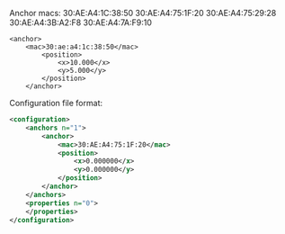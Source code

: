 
Anchor macs:
30:AE:A4:1C:38:50
30:AE:A4:75:1F:20
30:AE:A4:75:29:28
30:AE:A4:3B:A2:F8
30:AE:A4:7A:F9:10

    <anchor>
        <mac>30:ae:a4:1c:38:50</mac>
			<position>
				<x>10.000</x>
				<y>5.000</y>
			</position>
        </anchor>

Configuration file format:
```xml
<configuration>
	<anchors n="1">
		<anchor>
			<mac>30:AE:A4:75:1F:20</mac>
			<position>
				<x>0.000000</x>
				<y>0.000000</y>
			</position>
		</anchor>
	</anchors>
	<properties n="0">
	</properties>
</configuration>
```



